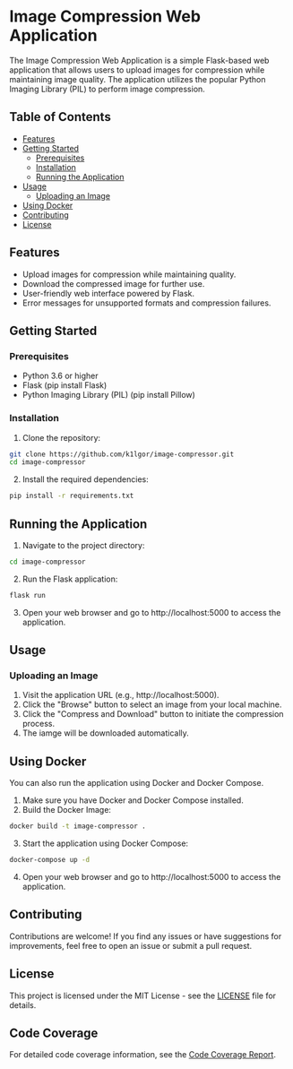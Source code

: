 # Image Compression Web Application

The Image Compression Web Application is a simple Flask-based web application that allows users to upload images for compression while maintaining image quality. The application utilizes the popular Python Imaging Library (PIL) to perform image compression.

## Table of Contents

- [Features](#features)
- [Getting Started](#getting-started)
  - [Prerequisites](#prerequisites)
  - [Installation](#installation)
  - [Running the Application](#running-the-application)
- [Usage](#usage)
  - [Uploading an Image](#uploading-an-image)
- [Using Docker](#using-docker)
- [Contributing](#contributing)
- [License](#license)

## Features

- Upload images for compression while maintaining quality.
- Download the compressed image for further use.
- User-friendly web interface powered by Flask.
- Error messages for unsupported formats and compression failures.

## Getting Started

### Prerequisites

- Python 3.6 or higher
- Flask (pip install Flask)
- Python Imaging Library (PIL) (pip install Pillow)

### Installation

1. Clone the repository:

```bash
git clone https://github.com/k1lgor/image-compressor.git
cd image-compressor
```

2. Install the required dependencies:

```bash
pip install -r requirements.txt
```

## Running the Application

1. Navigate to the project directory:

```bash
cd image-compressor
```

2. Run the Flask application:

```bash
flask run
```

3. Open your web browser and go to http://localhost:5000 to access the application.

## Usage

### Uploading an Image

1. Visit the application URL (e.g., http://localhost:5000).
2. Click the "Browse" button to select an image from your local machine.
3. Click the "Compress and Download" button to initiate the compression process.
4. The iamge will be downloaded automatically.

## Using Docker

You can also run the application using Docker and Docker Compose.

1. Make sure you have Docker and Docker Compose installed.
2. Build the Docker Image:

```bash
docker build -t image-compressor .
```

3. Start the application using Docker Compose:

```bash
docker-compose up -d
```

4. Open your web browser and go to http://localhost:5000 to access the application.

## Contributing

Contributions are welcome! If you find any issues or have suggestions for improvements, feel free to open an issue or submit a pull request.

## License

This project is licensed under the MIT License - see the [LICENSE](./LICENSE) file for details.

## Code Coverage

For detailed code coverage information, see the [Code Coverage Report](./README_COVERAGE.md).
